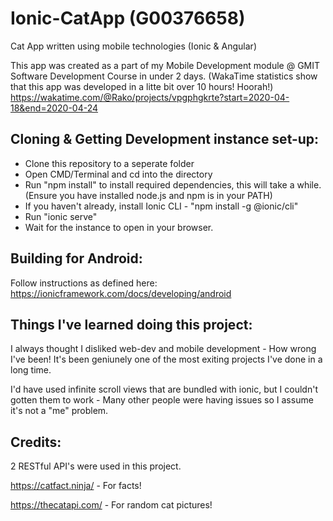 # Ionic-CatApp (G00376658)
Cat App written using mobile technologies (Ionic &amp; Angular)

This app was created as a part of my Mobile Development module @ GMIT Software Development Course in under 2 days. (WakaTime statistics show that this app was developed in a litte bit over 10 hours! Hoorah!)
https://wakatime.com/@Rako/projects/vpgphgkrte?start=2020-04-18&end=2020-04-24

## Cloning & Getting Development instance set-up:
* Clone this repository to a seperate folder
* Open CMD/Terminal and cd into the directory
* Run "npm install" to install required dependencies, this will take a while. (Ensure you have installed node.js and npm is in your PATH)
* If you haven't already, install Ionic CLI - "npm install -g @ionic/cli"
* Run "ionic serve"
* Wait for the instance to open in your browser.

## Building for Android:
Follow instructions as defined here: https://ionicframework.com/docs/developing/android

## Things I've learned doing this project:
I always thought I disliked web-dev and mobile development - How wrong I've been! It's been geniunely one of the most exiting projects I've done in a long time.

I'd have used infinite scroll views that are bundled with ionic, but I couldn't gotten them to work - Many other people were having issues so I assume it's not a "me" problem.

## Credits:
2 RESTful API's were used in this project.

https://catfact.ninja/ - For facts!

https://thecatapi.com/ - For random cat pictures!
